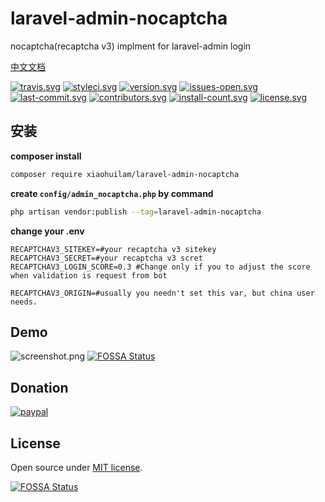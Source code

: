 # laravel-admin-nocaptcha
nocaptcha(recaptcha v3) implment for laravel-admin login

[中文文档](README_cn.md)


[![travis.svg](https://img.shields.io/travis/com/xiaohuilam/laravel-admin-nocaptcha/master.svg?style=flat-square)](https://travis-ci.com/xiaohuilam/laravel-admin-nocaptcha)
[![styleci.svg](https://github.styleci.io/repos/179709246/shield?branch=master)](https://github.styleci.io/repos/179709246)
[![version.svg](https://img.shields.io/packagist/vpre/xiaohuilam/laravel-admin-nocaptcha.svg?style=flat-square)](https://packagist.org/packages/xiaohuilam/laravel-admin-nocaptcha)
[![issues-open.svg](https://img.shields.io/github/issues/xiaohuilam/laravel-admin-nocaptcha.svg?style=flat-square)](https://github.com/xiaohuilam/laravel-admin-nocaptcha/issues)
[![last-commit.svg](https://img.shields.io/github/last-commit/xiaohuilam/laravel-admin-nocaptcha.svg?style=flat-square)](https://github.com/xiaohuilam/laravel-admin-nocaptcha/commits/)
[![contributors.svg](https://img.shields.io/github/contributors/xiaohuilam/laravel-admin-nocaptcha.svg?style=flat-square)](https://github.com/xiaohuilam/laravel-admin-nocaptcha/graphs/contributors)
[![install-count.svg](https://img.shields.io/packagist/dt/xiaohuilam/laravel-admin-nocaptcha.svg?style=flat-square)](https://packagist.org/packages/xiaohuilam/laravel-admin-nocaptcha)
[![license.svg](https://img.shields.io/github/license/xiaohuilam/laravel-admin-nocaptcha.svg?style=flat-square)](LICENSE)

## 安装
**composer install**

```bash
composer require xiaohuilam/laravel-admin-nocaptcha
```

**create `config/admin_nocaptcha.php` by command**

```bash
php artisan vendor:publish --tag=laravel-admin-nocaptcha
```

**change your .env**

```env
RECAPTCHAV3_SITEKEY=#your recaptcha v3 sitekey
RECAPTCHAV3_SECRET=#your recaptcha v3 scret
RECAPTCHAV3_LOGIN_SCORE=0.3 #Change only if you to adjust the score when validation is request from bot
```

```env
RECAPTCHAV3_ORIGIN=#usually you needn't set this var, but china user needs.
```
## Demo

![screenshot.png](https://wantu-kw0-asset007-hz.oss-cn-hangzhou.aliyuncs.com/bJVb0m69U3bLO5e7Ymx.png?x-oss-process=image/resize,h_400)
[![FOSSA Status](https://app.fossa.io/api/projects/git%2Bgithub.com%2Fxiaohuilam%2Flaravel-admin-nocaptcha.svg?type=shield)](https://app.fossa.io/projects/git%2Bgithub.com%2Fxiaohuilam%2Flaravel-admin-nocaptcha?ref=badge_shield)

## Donation
[![paypal](https://www.paypalobjects.com/en_US/i/btn/btn_donateCC_LG.gif)](https://www.paypal.me/laravel)

## License

Open source under [MIT license](LICENSE).


[![FOSSA Status](https://app.fossa.io/api/projects/git%2Bgithub.com%2Fxiaohuilam%2Flaravel-admin-nocaptcha.svg?type=large)](https://app.fossa.io/projects/git%2Bgithub.com%2Fxiaohuilam%2Flaravel-admin-nocaptcha?ref=badge_large)